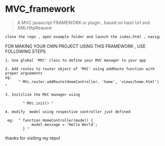 # MVC_framework
> A MVC javascript FRAMEWORK or plugin , based on hash Url and XMLHttpRequest 

```bash
clone the repo , open example folder and launch the index.html , navigate each section to see the implementation
```


FOR MAKING YOUR OWN PROJECT USING THIS FRAMEWORK , USE FOLLOWING STEPS

```
1. Use global 'MVC' class to define your MVC manager to your app
```
```
2. Add routes to router object of 'MVC' using addRoute function with proper arguements
eg:
      " MVc.router.addRoute(HomeController, 'home', 'views/home.html') "
```
```
3. Initilize the MVC manager using 

        " MVc.init() "
```
```
4. modify  model using respective controller just defined

 eg:  " function HomeController(model) {
            model.message = 'Hello World';
        } "
```        





thanks for visiting my repo!

